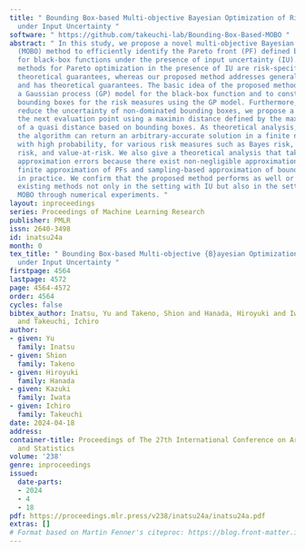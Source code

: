 ```yaml
---
title: " Bounding Box-based Multi-objective Bayesian Optimization of Risk Measures
  under Input Uncertainty "
software: " https://github.com/takeuchi-lab/Bounding-Box-Based-MOBO "
abstract: " In this study, we propose a novel multi-objective Bayesian optimization
  (MOBO) method to efficiently identify the Pareto front (PF) defined by risk measures
  for black-box functions under the presence of input uncertainty (IU). Existing BO
  methods for Pareto optimization in the presence of IU are risk-specific or without
  theoretical guarantees, whereas our proposed method addresses general risk measures
  and has theoretical guarantees. The basic idea of the proposed method is to assume
  a Gaussian process (GP) model for the black-box function and to construct high-probability
  bounding boxes for the risk measures using the GP model. Furthermore, in order to
  reduce the uncertainty of non-dominated bounding boxes, we propose a method of selecting
  the next evaluation point using a maximin distance defined by the maximum value
  of a quasi distance based on bounding boxes. As theoretical analysis, we prove that
  the algorithm can return an arbitrary-accurate solution in a finite number of iterations
  with high probability, for various risk measures such as Bayes risk, worst-case
  risk, and value-at-risk. We also give a theoretical analysis that takes into account
  approximation errors because there exist non-negligible approximation errors (e.g.,
  finite approximation of PFs and sampling-based approximation of bounding boxes)
  in practice. We confirm that the proposed method performs as well or better than
  existing methods not only in the setting with IU but also in the setting of ordinary
  MOBO through numerical experiments. "
layout: inproceedings
series: Proceedings of Machine Learning Research
publisher: PMLR
issn: 2640-3498
id: inatsu24a
month: 0
tex_title: " Bounding Box-based Multi-objective {B}ayesian Optimization of Risk Measures
  under Input Uncertainty "
firstpage: 4564
lastpage: 4572
page: 4564-4572
order: 4564
cycles: false
bibtex_author: Inatsu, Yu and Takeno, Shion and Hanada, Hiroyuki and Iwata, Kazuki
  and Takeuchi, Ichiro
author:
- given: Yu
  family: Inatsu
- given: Shion
  family: Takeno
- given: Hiroyuki
  family: Hanada
- given: Kazuki
  family: Iwata
- given: Ichiro
  family: Takeuchi
date: 2024-04-18
address:
container-title: Proceedings of The 27th International Conference on Artificial Intelligence
  and Statistics
volume: '238'
genre: inproceedings
issued:
  date-parts:
  - 2024
  - 4
  - 18
pdf: https://proceedings.mlr.press/v238/inatsu24a/inatsu24a.pdf
extras: []
# Format based on Martin Fenner's citeproc: https://blog.front-matter.io/posts/citeproc-yaml-for-bibliographies/
---
```

